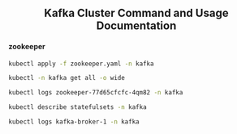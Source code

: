 <h2 align="center">
Kafka Cluster Command and Usage Documentation
</h2>

#### zookeeper
```bash
kubectl apply -f zookeeper.yaml -n kafka
```

```bash
kubectl -n kafka get all -o wide
```

```bash
kubectl logs zookeeper-77d65cfcfc-4qm82 -n kafka
```

```bash
kubectl describe statefulsets -n kafka
```

```bash
kubectl logs kafka-broker-1 -n kafka
```
